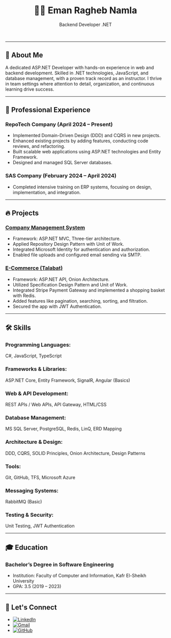 <div align="center">
  <h1>👩‍💻 Eman Ragheb Namla</h1>
  <p>
   Backend Developer .NET  
  </p>
  <br>
</div>

---

## 📄 About Me
A dedicated ASP.NET Developer with hands-on experience in web and backend development. Skilled in .NET technologies, JavaScript, and database management, with a proven track record as an instructor. I thrive in team settings where attention to detail, organization, and continuous learning drive success.

---

## 💼 Professional Experience

### RepoTech Company (April 2024 – Present)
- Implemented Domain-Driven Design (DDD) and CQRS in new projects.
- Enhanced existing projects by adding features, conducting code reviews, and refactoring.
- Built scalable web applications using ASP.NET technologies and Entity Framework.
- Designed and managed SQL Server databases.

### SAS Company (February 2024 – April 2024)
- Completed intensive training on ERP systems, focusing on design, implementation, and integration.

---

## 🔥 Projects

### [Company Management System](https://github.com/EmanNamla/COMPANY-MANAGEMENT-SYSTEM-MVC)
- Framework: ASP.NET MVC, Three-tier architecture.
- Applied Repository Design Pattern with Unit of Work.
- Integrated Microsoft Identity for authentication and authorization.
- Enabled file uploads and configured email sending via SMTP.

### [E-Commerce (Talabat)](https://github.com/EmanNamla/Talabat.API-Project)
- Framework: ASP.NET API, Onion Architecture.
- Utilized Specification Design Pattern and Unit of Work.
- Integrated Stripe Payment Gateway and implemented a shopping basket with Redis.
- Added features like pagination, searching, sorting, and filtration.
- Secured the app with JWT Authentication.

---

## 🛠 Skills

### Programming Languages:
C#, JavaScript, TypeScript

### Frameworks & Libraries:
ASP.NET Core, Entity Framework, SignalR, Angular (Basics)

### Web & API Development:
REST APIs / Web APIs, API Gateway, HTML/CSS

### Database Management:
MS SQL Server, PostgreSQL, Redis, LinQ, ERD Mapping

### Architecture & Design:
DDD, CQRS, SOLID Principles, Onion Architecture, Design Patterns

### Tools:
Git, GitHub, TFS, Microsoft Azure

### Messaging Systems:
RabbitMQ (Basic)

### Testing & Security:
Unit Testing, JWT Authentication

---

## 🎓 Education

### Bachelor’s Degree in Software Engineering
- Institution: Faculty of Computer and Information, Kafr El-Sheikh University
- GPA: 3.5 (2019 – 2023)

---

## 🤝 Let's Connect
<div align="left">
  <ul>
    <li>
      <a href="https://linkedin.com/in/emannamla" target="_blank">
        <img src="https://img.shields.io/badge/linkedin:  EmanNamla-%2300acee.svg?color=405DE6&style=for-the-badge&logo=linkedin&logoColor=white" alt="LinkedIn" />
      </a>
    </li>
    <li>
      <a href="mailto:emanrnamla222@gmail.com" target="_blank">
        <img src="https://img.shields.io/badge/gmail:  emanrnamla222-%23EA4335.svg?style=for-the-badge&logo=gmail&logoColor=white" alt="Gmail" />
      </a>
    </li>
    <li>
      <a href="https://github.com/EmanNamla" target="_blank">
        <img src="https://img.shields.io/badge/github:  EmanNamla-%23181717.svg?style=for-the-badge&logo=github&logoColor=white" alt="GitHub" />
      </a>
    </li>
  </ul>
</div>

